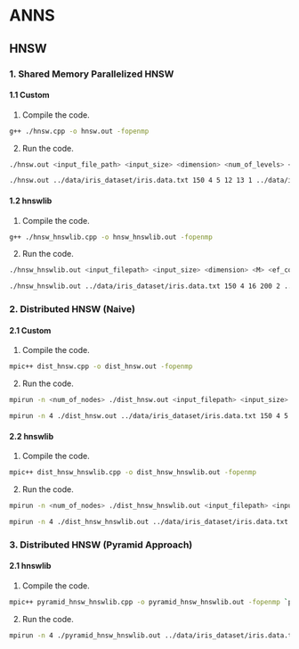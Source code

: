 # ANNS
## HNSW

### 1. Shared Memory Parallelized HNSW
#### 1.1 Custom
1. Compile the code.
```bash
g++ ./hnsw.cpp -o hnsw.out -fopenmp
```
2. Run the code.
```bash
./hnsw.out <input_file_path> <input_size> <dimension> <num_of_levels> <l> <M> <num_threads> <query_input_filepath> 
```
```bash
./hnsw.out ../data/iris_dataset/iris.data.txt 150 4 5 12 13 1 ../data/iris_dataset/query/iris_query_points_1.txt 
```
#### 1.2 hnswlib
1. Compile the code.
```bash
g++ ./hnsw_hnswlib.cpp -o hnsw_hnswlib.out -fopenmp
```
2. Run the code.
```bash
./hnsw_hnswlib.out <input_filepath> <input_size> <dimension> <M> <ef_construction> <num_threads> <query_input_filepath> <query_input_size>
```
```bash
./hnsw_hnswlib.out ../data/iris_dataset/iris.data.txt 150 4 16 200 2 ../data/iris_dataset/query/iris_query_points_1.txt 11
```

### 2. Distributed HNSW (Naive)
#### 2.1 Custom
1. Compile the code.
```bash
mpic++ dist_hnsw.cpp -o dist_hnsw.out -fopenmp
```
2. Run the code.
```bash
mpirun -n <num_of_nodes> ./dist_hnsw.out <input_filepath> <input_size> <dimension> <num_of_levels> <l> <M> <num_threads> <randomize_input> <query_inpuy_file_path>
```
```bash
mpirun -n 4 ./dist_hnsw.out ../data/iris_dataset/iris.data.txt 150 4 5 12 15 2 0 ../data/iris_dataset/query/iris_query_points_1.txt
```
#### 2.2 hnswlib
1. Compile the code.
```bash
mpic++ dist_hnsw_hnswlib.cpp -o dist_hnsw_hnswlib.out -fopenmp
```
2. Run the code.
```bash
mpirun -n <num_of_nodes> ./dist_hnsw_hnswlib.out <input_filepath> <input_size> <dimension> <M> <ef_construction> <num_threads> <randomize_input> <query_input_filepath> <query_input_size>
```
```bash
mpirun -n 4 ./dist_hnsw_hnswlib.out ../data/iris_dataset/iris.data.txt 150 4 16 200 2 0 ../data/iris_dataset/query/iris_query_points_1.txt 11
```

### 3. Distributed HNSW (Pyramid Approach)
#### 2.1 hnswlib
1. Compile the code.
```bash
mpic++ pyramid_hnsw_hnswlib.cpp -o pyramid_hnsw_hnswlib.out -fopenmp `pkg-config --cflags --libs opencv4`
```
2. Run the code.
```bash
mpirun -n 4 ./pyramid_hnsw_hnswlib.out ../data/iris_dataset/iris.data.txt 150 4 30 12 2 16 200 1 0 ../data/iris_dataset/query/iris_query_points_1.txt 11
```
